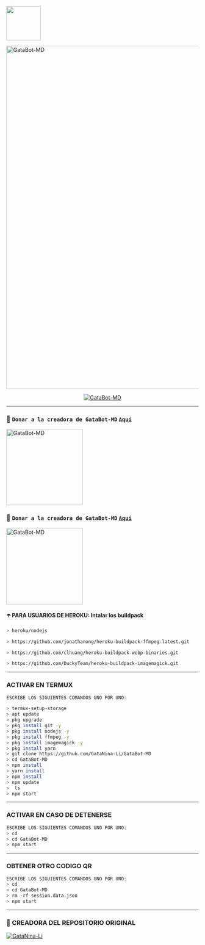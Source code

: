 <p align="centro">
  <a href="https://github.com/GataNina-Li"><img src="http://readme-typing-svg.herokuapp.com?size=35&duration=5006&color=F72234&center=falso&vCenter=falso&lines=GeraBotV1" height="90px"
</p>

<p align="centro">
<img src="https://imgur.com/JCs0yYJ" alt="GataBot-MD" width="900"/>
</p>



<p align="center">
<a href="#"><img title="GataBot-MD" src="https://img.shields.io/badge/SI TE AGRADA EL REPOSITORIO APOYAME CON UNA 🌟 ¡GRACIAS! -red?colorA=%255ff0000&colorB=%23017e40&style=for-the-badge"></a> 
</p>  

-----
### 💖 ```Donar a la creadora de GataBot-MD``` [`Aquí`](https://paypal.me/OficialGD)
<p align="left">
<img src="https://i.imgur.com/WwxBm8o.jpg" alt="GataBot-MD" width="200"/>
</p>

### 💖 ```Donar a la creadora de GataBot-MD``` [`Aquí`](https://paypal.me/OficialGD)
<p align="left">
<img src="https://i.imgur.com/WwxBm8o.jpg" alt="GataBot-MD" width="200"/>
</p>

#### ☂️ PARA USUARIOS DE HEROKU: Intalar los buildpack

```bash
> heroku/nodejs
```
```bash
> https://github.com/jonathanong/heroku-buildpack-ffmpeg-latest.git
```
```bash
> https://github.com/clhuang/heroku-buildpack-webp-binaries.git
```
```bash
> https://github.com/DuckyTeam/heroku-buildpack-imagemagick.git
```
-----

### ACTIVAR EN TERMUX  
```bash
ESCRIBE LOS SIGUIENTES COMANDOS UNO POR UNO:

> termux-setup-storage
> apt update 
> pkg upgrade 
> pkg install git -y
> pkg install nodejs -y
> pkg install ffmpeg -y
> pkg install imagemagick -y
> pkg install yarn
> git clone https://github.com/GataNina-Li/GataBot-MD
> cd GataBot-MD
> npm install
> yarn install 
> npm install
> npm update
>  ls
> npm start
```
---
### ACTIVAR EN CASO DE DETENERSE 
```bash
ESCRIBE LOS SIGUIENTES COMANDOS UNO POR UNO:
> cd 
> cd GataBot-MD
> npm start
```
----

### OBTENER OTRO CODIGO QR 
```bash
ESCRIBE LOS SIGUIENTES COMANDOS UNO POR UNO:
> cd 
> cd GataBot-MD
> rm -rf session.data.json
> npm start
```
---
  


### 🌟 CREADORA DEL REPOSITORIO ORIGINAL
 
[![GataNina-Li](https://github.com/GataNina-Li.png?size=100)](https://github.com/GataNina-Li) 
 
